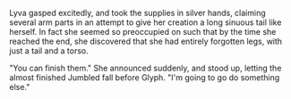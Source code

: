 Lyva gasped excitedly, and took the supplies in silver hands, claiming several arm parts in an attempt to give her creation a long sinuous tail like herself. In fact she seemed so preoccupied on such that by the time she reached the end, she discovered that she had entirely forgotten legs, with just a tail and a torso.      

"You can finish them." She announced suddenly, and stood up, letting the almost finished Jumbled fall before Glyph. "I'm going to go do something else."